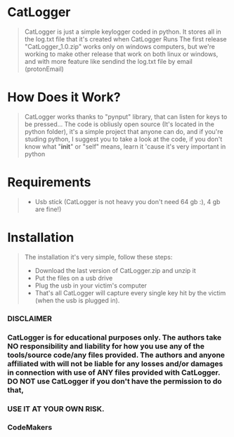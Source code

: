 # CatLogger
> CatLogger is just a simple keylogger coded in python.
> It stores all in the log.txt file that it's created when CatLogger Runs
> The first release "CatLogger_1.0.zip" works only on windows computers, but we're working to make other release that work on both linux or windows, and with more feature like sendind the log.txt file by email (protonEmail)

# How Does it Work?
> CatLogger works thanks to "pynput" library, that can listen for keys to be pressed...
> The code is obliusly open source (It's located in the python folder), it's a simple project that anyone can do, and if you're studing python, I suggest you to take a look at the code, if you don't know what "__init__" or "self" means, learn it 'cause it's very important in python

# Requirements
> - Usb stick (CatLogger is not heavy you don't need 64 gb :), 4 gb are fine!)

# Installation
> The installation it's very simple, follow these steps:
> - Download the last version of CatLogger.zip and unzip it
> - Put the files on a usb drive
> - Plug the usb in your victim's computer
> - That's all
> CatLogger will capture every single key hit by the victim (when the usb is plugged in).

### DISCLAIMER
### CatLogger is for educational purposes only. The authors take NO responsibility and liability for how you use any of the tools/source code/any files provided. The authors and anyone affiliated with will not be liable for any losses and/or damages in connection with use of ANY files provided with CatLogger. DO NOT use CatLogger if you don't have the permission to do that,
### USE IT AT YOUR OWN RISK.

### CodeMakers
